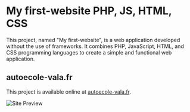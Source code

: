 # My first-website PHP, JS, HTML, CSS

This project, named "My first-website", is a web application developed without the use of frameworks. It combines PHP, JavaScript, HTML, and CSS programming languages to create a simple and functional web application.

## autoecole-vala.fr

This project is available online at [autoecole-vala.fr](https://autoecole-vala.fr).

![Site Preview](https://github.com/NoeCalmes/First-Website/assets/68471197/4df70c40-d466-4816-a1cb-ecda3edc38ef)
